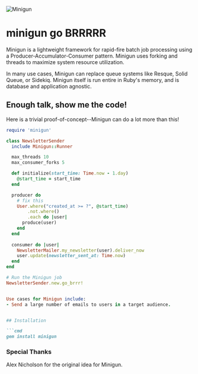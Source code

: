 ![Minigun](https://github.com/user-attachments/assets/201793a7-ffb1-474b-bb1d-1e739c028d09)

# minigun go BRRRRR

Minigun is a lightweight framework for rapid-fire batch job processing
using a Producer-Accumulator-Consumer pattern. Minigun uses forking and threads
to maximize system resource utilization.
  
In many use cases, Minigun can replace queue systems like Resque, Solid Queue, or Sidekiq.
Minigun itself is run entire in Ruby's memory, and is database and application agnostic.

## Enough talk, show me the code!

Here is a trivial proof-of-concept--Minigun can do a lot more than this!

```ruby
require 'minigun'

class NewsletterSender
  include Minigun::Runner

  max_threads 10
  max_consumer_forks 5

  def initialize(start_time: Time.now - 1.day)
    @start_time = start_time
  end

  producer do
    # fix this
    User.where("created_at >= ?", @start_time)
        .not.where()
        .each do |user|
      produce(user)
    end
  end
  
  consumer do |user|
    NewsletterMailer.my_newsletter(user).deliver_now
    user.update(newsletter_sent_at: Time.now)
  end
end

# Run the Minigun job
NewsletterSender.new.go_brrr!


Use cases for Minigun include:
- Send a large number of emails to users in a target audience.


## Installation

```cmd
gem install minigun
```

### Special Thanks

Alex Nicholson for the original idea for Minigun.
